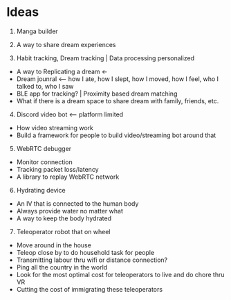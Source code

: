 # Ideas
1. Manga builder

2. A way to share dream experiences

3. Habit tracking, Dream tracking | Data processing personalized
  + A way to Replicating a dream <- 
  + Dream jounral <-- how I ate, how I slept, how I moved, how I feel, who I talked to, who I saw
  + BLE app for tracking? | Proximity based dream matching
  + What if there is a dream space to share dream with family, friends, etc.

4. Discord video bot <-- platform limited
  + How video streaming work
  + Build a framework for people to build video/streaming bot around that

5. WebRTC debugger
  + Monitor connection
  + Tracking packet loss/latency
  + A library to replay WebRTC network 

6. Hydrating device
  + An IV that is connected to the human body
  + Always provide water no matter what
  + A way to keep the body hydrated

7. Teleoperator robot that on wheel 
  + Move around in the house
  + Teleop close by to do household task for people
  + Transmitting labour thru wifi or distance connection?
  + Ping all the country in the world
  + Look for the most optimal cost for teleoperators to live and do chore thru VR
  + Cutting the cost of immigrating these teleoperators